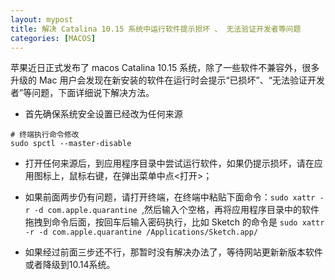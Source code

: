 ```yaml
---
layout: mypost
title: 解决 Catalina 10.15 系统中运行软件提示损坏 、 无法验证开发者等问题
categories: [MACOS]
---
```


苹果近日正式发布了 macos Catalina 10.15 系统，除了一些软件不兼容外，很多升级的 Mac 用户会发现在新安装的软件在运行时会提示“已损坏”、“无法验证开发者”等问题，下面详细说下解决方法。

- 首先确保系统安全设置已经改为任何来源

```
# 终端执行命令修改
sudo spctl --master-disable
```

- 打开任何来源后，到应用程序目录中尝试运行软件，如果仍提示损坏，请在应用图标上，鼠标右键，在弹出菜单中点<打开>；

- 如果前面两步仍有问题，请打开终端，在终端中粘贴下面命令：`sudo xattr -r -d com.apple.quarantine `,然后输入个空格，再将应用程序目录中的软件拖拽到命令后面，按回车后输入密码执行，比如 Sketch 的命令是 `sudo xattr -r -d com.apple.quarantine /Applications/Sketch.app/`

- 如果经过前面三步还不行，那暂时没有解决办法了，等待网站更新新版本软件或者降级到10.14系统。
